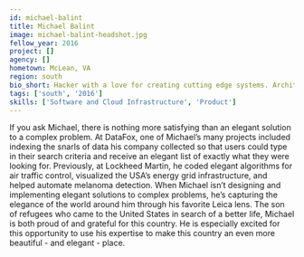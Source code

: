 ```yaml
---
id: michael-balint
title: Michael Balint
image: michael-balint-headshot.jpg
fellow_year: 2016
project: []
agency: []
hometown: McLean, VA
region: south
bio_short: Hacker with a love for creating cutting edge systems. Architected clinical trials API @theNCI. First engineer @DataFox, formerly @Accenture and @LockheedMartin. @Cornell alum.
tags: ['south', '2016']
skills: ['Software and Cloud Infrastructure', 'Product']
---
```


If you ask Michael, there is nothing more satisfying than an elegant solution to a complex problem. At DataFox, one of Michael’s many projects included indexing the snarls of data his company collected so that users could type in their search criteria and receive an elegant list of exactly what they were looking for. Previously, at Lockheed Martin, he coded elegant algorithms for air traffic control, visualized the USA’s energy grid infrastructure, and helped automate melanoma detection. When Michael isn’t designing and implementing elegant solutions to complex problems, he’s capturing the elegance of the world around him through his favorite Leica lens. The son of refugees who came to the United States in search of a better life, Michael is both proud of and grateful for this country. He is especially excited for this opportunity to use his expertise to make this country an even more beautiful - and elegant - place.
